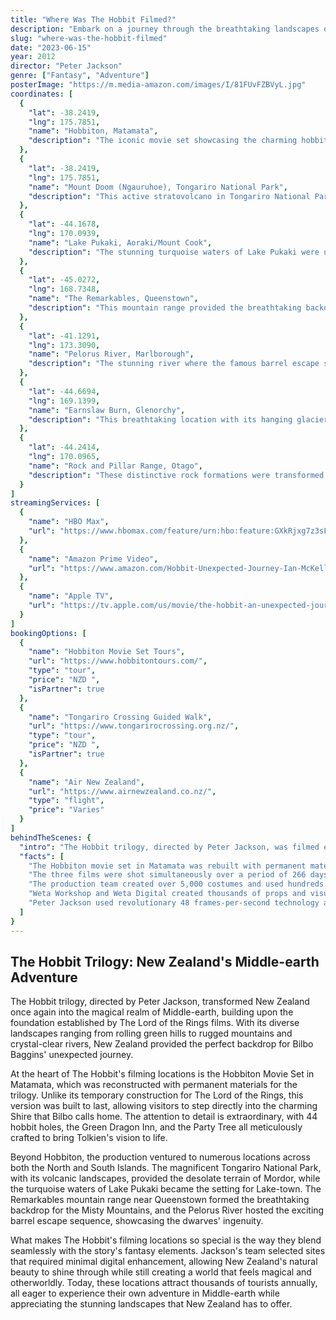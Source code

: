 ```yaml
---
title: "Where Was The Hobbit Filmed?"
description: "Embark on a journey through the breathtaking landscapes of New Zealand as we uncover the filming locations of 'The Hobbit' trilogy, from lush forests to majestic mountains."
slug: "where-was-the-hobbit-filmed"
date: "2023-06-15"
year: 2012
director: "Peter Jackson"
genre: ["Fantasy", "Adventure"]
posterImage: "https://m.media-amazon.com/images/I/81FUvFZBVyL.jpg"
coordinates: [
  {
    "lat": -38.2419,
    "lng": 175.7851,
    "name": "Hobbiton, Matamata",
    "description": "The iconic movie set showcasing the charming hobbit holes and the Green Dragon Inn, where fans can enjoy a drink."
  },
  {
    "lat": -38.2419,
    "lng": 175.7851,
    "name": "Mount Doom (Ngauruhoe), Tongariro National Park",
    "description": "This active stratovolcano in Tongariro National Park served as the dramatic backdrop for Mount Doom scenes."
  },
  {
    "lat": -44.1678,
    "lng": 170.0939,
    "name": "Lake Pukaki, Aoraki/Mount Cook",
    "description": "The stunning turquoise waters of Lake Pukaki were used to depict Lake-town and the surrounding landscapes of Middle-earth."
  },
  {
    "lat": -45.0272,
    "lng": 168.7348,
    "name": "The Remarkables, Queenstown",
    "description": "This mountain range provided the breathtaking backdrop for the Misty Mountains in the films."
  },
  {
    "lat": -41.1291,
    "lng": 173.3090,
    "name": "Pelorus River, Marlborough",
    "description": "The stunning river where the famous barrel escape scene was filmed, with its crystal-clear waters and lush surroundings."
  },
  {
    "lat": -44.6694,
    "lng": 169.1399,
    "name": "Earnslaw Burn, Glenorchy",
    "description": "This breathtaking location with its hanging glacier and cascading waterfalls was used for scenes where the dwarves journey through Middle-earth."
  },
  {
    "lat": -44.2414,
    "lng": 170.0965,
    "name": "Rock and Pillar Range, Otago",
    "description": "These distinctive rock formations were transformed into the desolate landscapes where Azog pursues Thorin and company."
  }
]
streamingServices: [
  {
    "name": "HBO Max",
    "url": "https://www.hbomax.com/feature/urn:hbo:feature:GXkRjxg7z3sLCwwEAAAP4"
  },
  {
    "name": "Amazon Prime Video",
    "url": "https://www.amazon.com/Hobbit-Unexpected-Journey-Ian-McKellen/dp/B00BEZTMJ8"
  },
  {
    "name": "Apple TV",
    "url": "https://tv.apple.com/us/movie/the-hobbit-an-unexpected-journey/umc.cmc.4ven3aa6a7aq8xl5pc8honpbb"
  }
]
bookingOptions: [
  {
    "name": "Hobbiton Movie Set Tours",
    "url": "https://www.hobbitontours.com/",
    "type": "tour",
    "price": "NZD ",
    "isPartner": true
  },
  {
    "name": "Tongariro Crossing Guided Walk",
    "url": "https://www.tongarirocrossing.org.nz/",
    "type": "tour",
    "price": "NZD ",
    "isPartner": true
  },
  {
    "name": "Air New Zealand",
    "url": "https://www.airnewzealand.co.nz/",
    "type": "flight",
    "price": "Varies"
  }
]
behindTheScenes: {
  "intro": "The Hobbit trilogy, directed by Peter Jackson, was filmed entirely in New Zealand, showcasing the country's diverse and breathtaking landscapes. The production was a massive undertaking, employing thousands of local crew members and utilizing cutting-edge technology.",
  "facts": [
    "The Hobbiton movie set in Matamata was rebuilt with permanent materials, making it a lasting tourist attraction.",
    "The three films were shot simultaneously over a period of 266 days.",
    "The production team created over 5,000 costumes and used hundreds of prosthetics for the various races of Middle-earth.",
    "Weta Workshop and Weta Digital created thousands of props and visual effects for the trilogy.",
    "Peter Jackson used revolutionary 48 frames-per-second technology and 3D cameras to capture the films."
  ]
}
---
```


## The Hobbit Trilogy: New Zealand's Middle-earth Adventure

The Hobbit trilogy, directed by Peter Jackson, transformed New Zealand once again into the magical realm of Middle-earth, building upon the foundation established by The Lord of the Rings films. With its diverse landscapes ranging from rolling green hills to rugged mountains and crystal-clear rivers, New Zealand provided the perfect backdrop for Bilbo Baggins' unexpected journey.

At the heart of The Hobbit's filming locations is the Hobbiton Movie Set in Matamata, which was reconstructed with permanent materials for the trilogy. Unlike its temporary construction for The Lord of the Rings, this version was built to last, allowing visitors to step directly into the charming Shire that Bilbo calls home. The attention to detail is extraordinary, with 44 hobbit holes, the Green Dragon Inn, and the Party Tree all meticulously crafted to bring Tolkien's vision to life.

Beyond Hobbiton, the production ventured to numerous locations across both the North and South Islands. The magnificent Tongariro National Park, with its volcanic landscapes, provided the desolate terrain of Mordor, while the turquoise waters of Lake Pukaki became the setting for Lake-town. The Remarkables mountain range near Queenstown formed the breathtaking backdrop for the Misty Mountains, and the Pelorus River hosted the exciting barrel escape sequence, showcasing the dwarves' ingenuity.

What makes The Hobbit's filming locations so special is the way they blend seamlessly with the story's fantasy elements. Jackson's team selected sites that required minimal digital enhancement, allowing New Zealand's natural beauty to shine through while still creating a world that feels magical and otherworldly. Today, these locations attract thousands of tourists annually, all eager to experience their own adventure in Middle-earth while appreciating the stunning landscapes that New Zealand has to offer.

